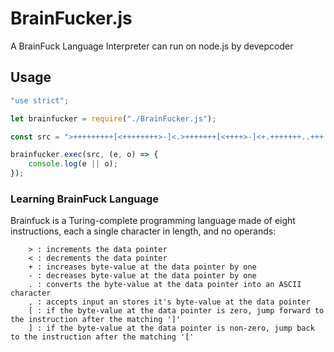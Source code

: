 # BrainFucker.js

A BrainFuck Language Interpreter can run on node.js by devepcoder

## Usage

```js
"use strict";

let brainfucker = require("./BrainFucker.js");

const src = ">+++++++++[<++++++++>-]<.>+++++++[<++++>-]<+.+++++++..+++.[-]>++++++++[<++++>-]<.>+++++++++++[<++++++++>-]<-.--------.+++.------.--------.[-]>++++++++[<++++>-]<+.";

brainfucker.exec(src, (e, o) => {
    console.log(e || o);
});
```

### Learning BrainFuck Language

Brainfuck is a Turing-complete programming language made of eight instructions, each a single character in length, and no operands:
```
    > : increments the data pointer
    < : decrements the data pointer
    + : increases byte-value at the data pointer by one
    - : decreases byte-value at the data pointer by one
    . : converts the byte-value at the data pointer into an ASCII character
    , : accepts input an stores it's byte-value at the data pointer
    [ : if the byte-value at the data pointer is zero, jump forward to the instruction after the matching ']'
    ] : if the byte-value at the data pointer is non-zero, jump back to the instruction after the matching '['
```

